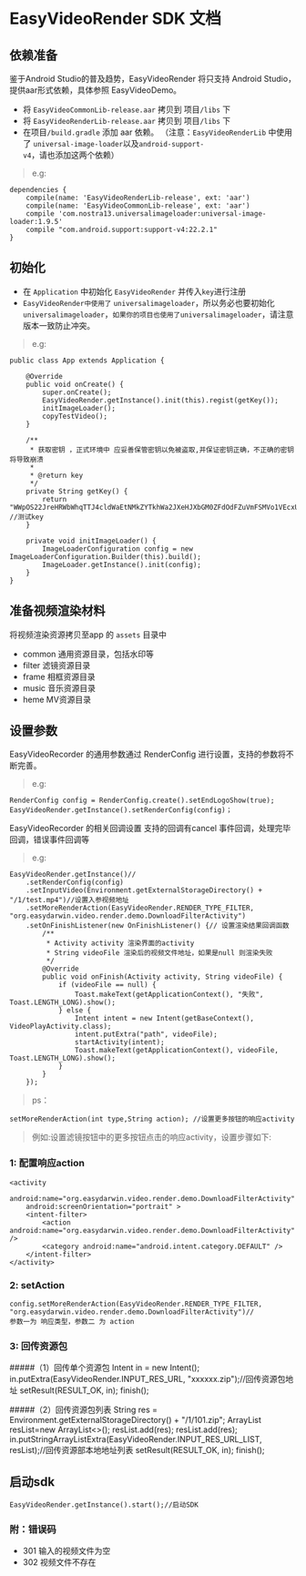 # EasyVideoRender SDK 文档


## 依赖准备
鉴于Android Studio的普及趋势，EasyVideoRender 将只支持 Android Studio，提供aar形式依赖，具体参照 EasyVideoDemo。

* 将 `EasyVideoCommonLib-release.aar` 拷贝到 项目`/libs` 下
* 将 `EasyVideoRenderLib-release.aar` 拷贝到 项目`/libs` 下
* 在项目`/build.gradle` 添加 aar 依赖。 （注意：`EasyVideoRenderLib` 中使用了 `universal-image-loader`以及`android-support-v4`，请也添加这两个依赖）

> e.g:

  	dependencies {
	    compile(name: 'EasyVideoRenderLib-release', ext: 'aar')
	    compile(name: 'EasyVideoCommonLib-release', ext: 'aar')
		compile 'com.nostra13.universalimageloader:universal-image-loader:1.9.5'
		compile "com.android.support:support-v4:22.2.1"
	}

## 初始化
* 在 `Application` 中初始化 `EasyVideoRender` 并传入`key`进行注册   
* `EasyVideoRender中使用了` `universalimageloader`，所以务必也要初始化 `universalimageloader`，`如果你的项目也使用了universalimageloader`，请注意版本一致防止冲突。

> e.g:

	public class App extends Application {
	
		@Override
		public void onCreate() {
			super.onCreate();
			EasyVideoRender.getInstance().init(this).regist(getKey());
			initImageLoader();
			copyTestVideo();
		}
	
		/**
		 * 获取密钥 ，正式环境中 应妥善保管密钥以免被盗取,并保证密钥正确，不正确的密钥将导致崩溃
		 * 
		 * @return key
		 */
		private String getKey() {
			return "WWpOS22JreHRWbWhqTTJ4cldWaEtNMkZYTkhWa2JXeHJXbGM0ZFdOdFZuVmFSMVo1VEcxU2JHSlhPVUZOVkZFelRsUkpNVTFVU1hkTlJVRjVkZzU6n"; //测试key
		}
	
		private void initImageLoader() {
			ImageLoaderConfiguration config = new ImageLoaderConfiguration.Builder(this).build();
			ImageLoader.getInstance().init(config);
		}
	}

## 准备视频渲染材料

将视频渲染资源拷贝至app 的 `assets` 目录中
  
* common 通用资源目录，包括水印等 
* filter 滤镜资源目录     
* frame 相框资源目录    
* music 音乐资源目录   
* heme MV资源目录

## 设置参数

		    
EasyVideoRecorder 的通用参数通过 RenderConfig 进行设置，支持的参数将不断完善。  
> e.g:

	RenderConfig config = RenderConfig.create().setEndLogoShow(true);
	EasyVideoRender.getInstance().setRenderConfig(config)；


EasyVideoRecorder 的相关回调设置 支持的回调有cancel 事件回调，处理完毕回调，错误事件回调等  
> e.g:

	EasyVideoRender.getInstance()//
		.setRenderConfig(config)
		.setInputVideo(Environment.getExternalStorageDirectory() + "/1/test.mp4")//设置入参视频地址
		.setMoreRenderAction(EasyVideoRender.RENDER_TYPE_FILTER, "org.easydarwin.video.render.demo.DownloadFilterActivity")
		.setOnFinishListener(new OnFinishListener() {// 设置渲染结果回调函数
			/**
			 * Activity activity 渲染界面的activity
			 * String videoFile 渲染后的视频文件地址，如果是null 则渲染失败
			 */
			@Override
			public void onFinish(Activity activity, String videoFile) {
				if (videoFile == null) {
					Toast.makeText(getApplicationContext(), "失败", Toast.LENGTH_LONG).show();
				} else {
					Intent intent = new Intent(getBaseContext(), VideoPlayActivity.class);
					intent.putExtra("path", videoFile);
					startActivity(intent);
					Toast.makeText(getApplicationContext(), videoFile, Toast.LENGTH_LONG).show();
				}
			}
		});

> ps：

	setMoreRenderAction(int type,String action); //设置更多按钮的响应activity 


> 例如:设置滤镜按钮中的更多按钮点击的响应activity，设置步骤如下:  

### 1: 配置响应action 

	<activity  
	    android:name="org.easydarwin.video.render.demo.DownloadFilterActivity"  
	    android:screenOrientation="portrait" >  
	    <intent-filter>  
	        <action android:name="org.easydarwin.video.render.demo.DownloadFilterActivity" />  
	        <category android:name="android.intent.category.DEFAULT" />  
	    </intent-filter>  
	</activity>

### 2: setAction 

	config.setMoreRenderAction(EasyVideoRender.RENDER_TYPE_FILTER, "org.easydarwin.video.render.demo.DownloadFilterActivity")//
	参数一为 响应类型，参数二 为 action

### 3: 回传资源包 

#####（1）回传单个资源包
	Intent in = new Intent();
	in.putExtra(EasyVideoRender.INPUT_RES_URL, "xxxxxx.zip");//回传资源包地址
	setResult(RESULT_OK, in);
	finish();


#####（2）回传资源包列表
	String res = Environment.getExternalStorageDirectory() + "/1/101.zip";
	ArrayList<String> resList=new ArrayList<>();
	resList.add(res);
	resList.add(res);
	in.putStringArrayListExtra(EasyVideoRender.INPUT_RES_URL_LIST, resList);//回传资源部本地地址列表
 	setResult(RESULT_OK, in);
	finish();

## 启动sdk
	EasyVideoRender.getInstance().start();//启动SDK

### 附：错误码
* 301 输入的视频文件为空
* 302 视频文件不存在
